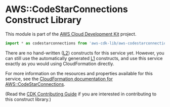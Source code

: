 # AWS::CodeStarConnections Construct Library


This module is part of the [AWS Cloud Development Kit](https://github.com/aws/aws-cdk) project.

```ts nofixture
import * as codestarconnections from 'aws-cdk-lib/aws-codestarconnections';
```

<!--BEGIN CFNONLY DISCLAIMER-->

There are no hand-written ([L2](https://docs.aws.amazon.com/cdk/latest/guide/constructs.html#constructs_lib)) constructs for this service yet. 
However, you can still use the automatically generated [L1](https://docs.aws.amazon.com/cdk/latest/guide/constructs.html#constructs_l1_using) constructs, and use this service exactly as you would using CloudFormation directly.

For more information on the resources and properties available for this service, see the [CloudFormation documentation for AWS::CodeStarConnections](https://docs.aws.amazon.com/AWSCloudFormation/latest/UserGuide/AWS_CodeStarConnections.html).

(Read the [CDK Contributing Guide](https://github.com/aws/aws-cdk/blob/master/CONTRIBUTING.md) if you are interested in contributing to this construct library.)

<!--END CFNONLY DISCLAIMER-->

